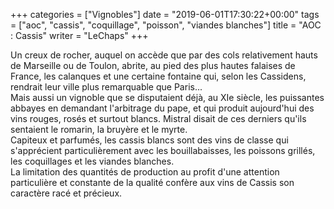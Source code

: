 +++
categories = ["Vignobles"]
date = "2019-06-01T17:30:22+00:00"
tags = ["aoc", "cassis", "coquillage", "poisson", "viandes blanches"] 
title = "AOC : Cassis"
writer = "LeChaps"
+++

Un creux de rocher, auquel on accède que par des cols relativement hauts de Marseille ou de Toulon, abrite, au pied des plus hautes falaises de France, les calanques et une certaine fontaine qui, selon les Cassidens, rendrait leur ville plus remarquable que Paris...  
Mais aussi un vignoble que se disputaient déjà, au XIe siècle, les puissantes abbayes en demandant l'arbitrage du pape, et qui produit aujourd'hui des vins rouges, rosés et surtout blancs. Mistral disait de ces derniers qu'ils sentaient le romarin, la bruyère et le myrte.  
Capiteux et parfumés, les cassis blancs sont des vins de classe qui s'apprécient particulièrement avec les bouillabaisses, les poissons grillés, les coquillages et les viandes blanches.  
La limitation des quantités de production au profit d'une attention particulière et constante de la qualité confère aux vins de Cassis son caractère racé et précieux.
